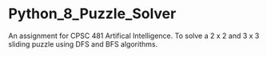 # Python_8_Puzzle_Solver
An assignment for CPSC 481 Artifical Intelligence. To solve a 2 x 2 and 3 x 3 sliding puzzle using DFS and BFS algorithms.
